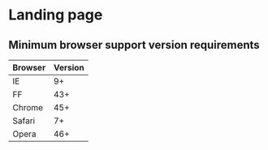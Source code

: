 # Landing page

## Minimum browser support version requirements
| Browser  | Version  |
|---|---|
| IE  | 9+  |
| FF  | 43+  |
| Chrome  | 45+  |
| Safari  | 7+  |
| Opera  | 46+  |
